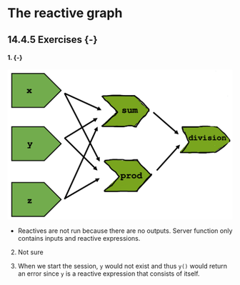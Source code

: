 # The reactive graph

## 14.4.5 Exercises {-}

#### 1. {-}
<img src="img/reactive-graph.png" width="649" />

- Reactives are not run because there are no outputs. Server function only contains inputs and reactive expressions.


2. Not sure

3. When we start the session, `y` would not exist and thus `y()` would return an error since `y` is a reactive expression that consists of itself.
